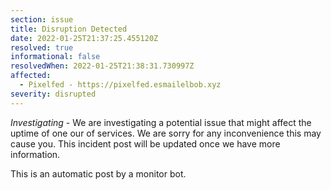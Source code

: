 ```yaml
---
section: issue
title: Disruption Detected
date: 2022-01-25T21:37:25.455120Z
resolved: true
informational: false
resolvedWhen: 2022-01-25T21:38:31.730997Z
affected:
  - Pixelfed - https://pixelfed.esmailelbob.xyz
severity: disrupted
---
```

*Investigating* - We are investigating a potential issue that might affect the uptime of one our of services. We are sorry for any inconvenience this may cause you. This incident post will be updated once we have more information.

This is an automatic post by a monitor bot.
        